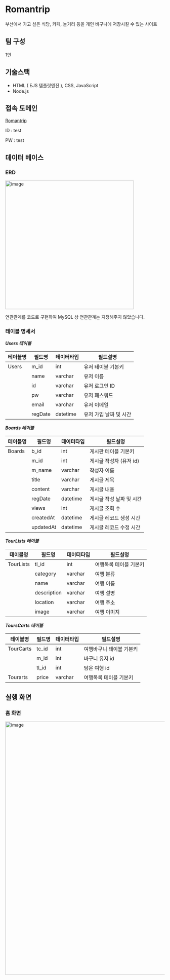# Romantrip
부산에서 가고 싶은 식당, 카페, 놀거리 등을 개인 바구니에 저장시킬 수 있는 사이트

## 팀 구성
1인

## 기술스택 
- HTML ( EJS 템플릿엔진 ), CSS, JavaScript
- Node.js

## 접속 도메인
[Romantrip](www.nimoh.shop)

ID : test

PW : test

## 데이터 베이스

### ERD
<img width="406" alt="image" src="https://user-images.githubusercontent.com/106662308/211467180-16e68b8b-b67c-443d-a50a-0233ba65c7ff.png">

연관관계를 코드로 구현하여 MySQL 상 연관관계는 지정해주지 않았습니다.

### 테이블 명세서

***Users 테이블***

|테이블명|필드명|데이터타입|필드설명|
|---|---|---|---|
|Users|m_id|int|유저 테이블 기본키|
||name|varchar|유저 이름|
||id|varchar|유저 로그인 ID|
||pw|varchar|유저 패스워드|
||email|varchar|유저 이메일|
||regDate|datetime|유저 가입 날짜 및 시간|


***Boards 테이블***

|테이블명|필드명|데이터타입|필드설명|
|---|---|---|---|
|Boards|b_id|int|게시판 테이블 기본키|
||m_id|int|게시글 작성자 (유저 id)|
||m_name|varchar|작성자 이름|
||title|varchar|게시글 제목|
||content|varchar|게시글 내용|
||regDate|datetime|게시글 작성 날짜 및 시간|
||views|int|게시글 조회 수|
||createdAt|datetime|게시글 레코드 생성 시간|
||updatedAt|datetime|게시글 레코드 수정 시간|

***TourLists 테이블***

|테이블명|필드명|데이터타입|필드설명|
|---|---|---|---|
|TourLists|tl_id|int|여행목록 테이블 기본키|
||category|varchar|여행 분류|
||name|varchar|여행 이름|
||description|varchar|여행 설명|
||location|varchar|여행 주소|
||image|varchar|여행 이미지|

***ToursCarts 테이블***

|테이블명|필드명|데이터타입|필드설명|
|---|---|---|---|
|TourCarts|tc_id|int|여행바구니 테이블 기본키|
||m_id|int|바구니 유저 id|
||tl_id|int|담은 여행 id|
|Tourarts|price|varchar|여행목록 테이블 기본키|



## 실행 화면
### 홈 화면
<img width="800" alt="image" src="https://user-images.githubusercontent.com/106662308/211467348-9cdcd6fe-286b-43d3-8347-14f98e0f1d80.png">
